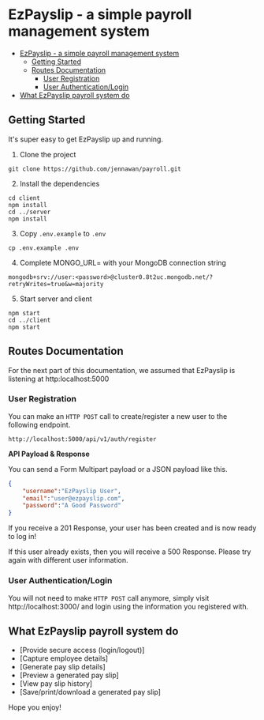 # EzPayslip - a simple payroll management system


- [EzPayslip - a simple payroll management system](#ezPayslip---a-simple-payroll-management-system)
  - [Getting Started](#getting-started)
  - [Routes Documentation](#routes-documentation)
    - [User Registration](#user-registration)
    - [User Authentication/Login](#user-authenticationlogin)
- [What EzPayslip payroll system do](#what-ezpayslip-payroll-system-do)

## Getting Started
 It's super easy to get EzPayslip up and running.

 1. Clone the project

 ```shell
 git clone https://github.com/jennawan/payroll.git
 ```

 2. Install the dependencies

```shell
cd client
npm install
cd ../server
npm install
```

3. Copy `.env.example` to `.env` 

```shell
cp .env.example .env
```

4. Complete MONGO_URL= with your MongoDB connection string

```
mongodb+srv://user:<password>@cluster0.8t2uc.mongodb.net/?retryWrites=true&w=majority
```

5. Start server and client

```shell
npm start
cd ../client
npm start
```

## Routes Documentation

For the next part of this documentation, we assumed that EzPayslip is listening at http:localhost:5000

### User Registration 

You can make an `HTTP POST` call to create/register a new user to the following endpoint. 

```shell
http://localhost:5000/api/v1/auth/register
```

**API Payload & Response**

You can send a Form Multipart payload or a JSON payload like this.

```json
{
    "username":"EzPayslip User",
    "email":"user@ezpayslip.com",
    "password":"A Good Password"
}
```

If you receive a 201 Response, your user has been created and is now ready to log in!

If this user already exists, then you will receive a 500 Response. Please try again with different user information.

### User Authentication/Login

You will not need to make `HTTP POST` call anymore, simply visit http://localhost:3000/ and login using the information you registered with.

## What EzPayslip payroll system do

- [Provide secure access (login/logout)]
- [Capture employee details]
- [Generate pay slip details]
- [Preview a generated pay slip]
- [View pay slip history]
- [Save/print/download a generated pay slip]

Hope you enjoy!
